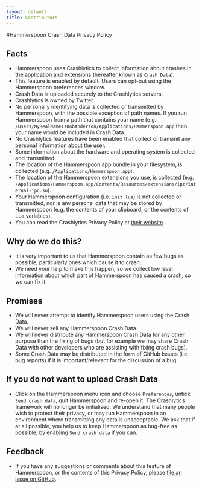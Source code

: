 ```yaml
---
layout: default
title: Contributors
---
```

#Hammerspoon Crash Data Privacy Policy

## Facts
* Hammerspoon uses Crashlytics to collect information about crashes in the application and extensions (hereafter known as `Crash Data`).
* This feature is enabled by default. Users can opt-out using the Hammerspoon preferences window.
* Crash Data is uploaded securely to the Crashlytics servers.
* Crashlytics is owned by Twitter.
* No personally identifying data is collected or transmitted by Hammerspoon, with the possible exception of path names. If you run Hammerspoon from a path that contains your name (e.g. `/Users/MyRealNameIsBobAnderson/Applications/Hammerspoon.app` then your name would be included in Crash Data.
* No Crashlytics features have been enabled that collect or transmit any personal information about the user.
* Some information about the hardware and operating system is collected and transmitted.
* The location of the Hammerspoon app bundle in your filesystem, is collected (e.g. `/Applications/Hammerspoon.app`).
* The location of the Hammerspoon extensions you use, is collected (e.g. `/Applications/Hammerspoon.app/Contents/Resources/extensions/ipc/internal-ipc.so`).
* Your Hammerspoon configuration (i.e. `init.lua`) is not collected or transmitted, nor is any personal data that may be stored by Hammerspoon (e.g. the contents of your clipboard, or the contents of Lua variables).
* You can read the Crashlytics Privacy Policy at [their website](https://github.com/Hammerspoon/hammerspoon/issues/139#issuecomment-77907712).

## Why do we do this?
 * It is very important to us that Hammerspoon contain as few bugs as possible, particularly ones which cause it to crash.
 * We need your help to make this happen, so we collect low level information about which part of Hammerspoon has caused a crash, so we can fix it.

## Promises
* We will never attempt to identify Hammerspoon users using the Crash Data.
* We will never sell any Hammerspoon Crash Data.
* We will never distribute any Hammerspoon Crash Data for any other purpose than the fixing of bugs (but for example we may share Crash Data with other developers who are assisting with fixing crash bugs).
* Some Crash Data may be distributed in the form of GitHub Issues (i.e. bug reports) if it is important/relevant for the discussion of a bug.

## If you do not want to upload Crash Data
* Click on the Hammerspoon menu icon and choose `Preferences`, untick `Send crash data`, quit Hammerspoon and re-open it. The Crashlytics framework will no longer be initialised. We understand that many people wish to protect their privacy, or may run Hammerspoon in an environment where transmitting any data is unacceptable. We ask that if at all possible, you help us to keep Hammerspoon as bug-free as possible, by enabling `Send crash data` if you can.

## Feedback
* If you have any suggestions or comments about this feature of Hammerspoon, or the contents of this Privacy Policy, please [file an issue on GitHub](https://github.com/Hammerspoon/hammerspoon/issues/new).
